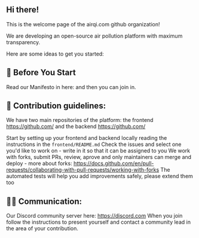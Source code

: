 ## Hi there!
This is the welcome page of the airqi.com github organization!

We are developing an open-source air pollution platform with maximum transparency.

Here are some ideas to get you started:

## 👋 Before You Start

Read our Manifesto in here: 
and then you can join in.

## 🌈 Contribution guidelines:

We have two main repositories of the platform: the frontend https://github.com/ and the backend https://github.com/

Start by setting up your frontend and backend locally reading the instructions in the `frontend/README.md`
Check the issues and select one you'd like to work on - write in it so that it can be assigned to you
We work with forks, submit PRs, review, aprove and only maintainers can merge and deploy - more about forks: https://docs.github.com/en/pull-requests/collaborating-with-pull-requests/working-with-forks
The automated tests will help you add improvements safely, please extend them too

## 👩‍💻 Communication:

Our Discord community server here: https://discord.com
When you join follow the instructions to present yourself and contact a community lead in the area of your contribution.
